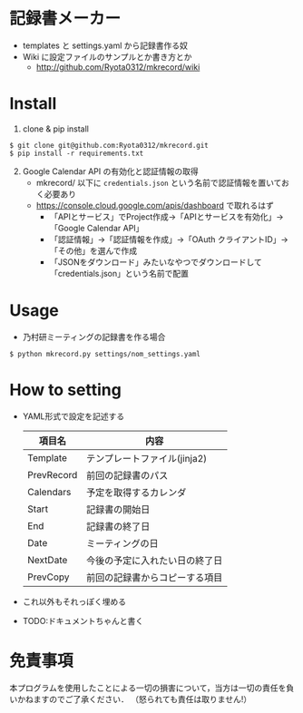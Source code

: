 # 記録書メーカー
+ templates と settings.yaml から記録書作る奴
+ Wiki に設定ファイルのサンプルとか書き方とか
  + http://github.com/Ryota0312/mkrecord/wiki

# Install
1. clone & pip install

```
$ git clone git@github.com:Ryota0312/mkrecord.git
$ pip install -r requirements.txt
```

2. Google Calendar API の有効化と認証情報の取得
   + mkrecord/ 以下に `credentials.json` という名前で認証情報を置いておく必要あり
   + https://console.cloud.google.com/apis/dashboard で取れるはず
	 + 「APIとサービス」でProject作成→「APIとサービスを有効化」→「Google Calendar API」
	 + 「認証情報」→「認証情報を作成」→「OAuth クライアントID」→「その他」を選んで作成
	 + 「JSONをダウンロード」みたいなやつでダウンロードして「credentials.json」という名前で配置

# Usage
+ 乃村研ミーティングの記録書を作る場合

```
$ python mkrecord.py settings/nom_settings.yaml
```

# How to setting
+ YAML形式で設定を記述する

  |項目名|内容|
  |-----|-----|
  |Template|テンプレートファイル(jinja2)|
  |PrevRecord|前回の記録書のパス|
  |Calendars|予定を取得するカレンダ|
  |Start|記録書の開始日|
  |End|記録書の終了日|
  |Date|ミーティングの日|
  |NextDate|今後の予定に入れたい日の終了日|
  |PrevCopy|前回の記録書からコピーする項目|

+ これ以外もそれっぽく埋める
+ TODO:ドキュメントちゃんと書く

# 免責事項
本プログラムを使用したことによる一切の損害について，当方は一切の責任を負いかねますのでご了承ください．
（怒られても責任は取りません!）

